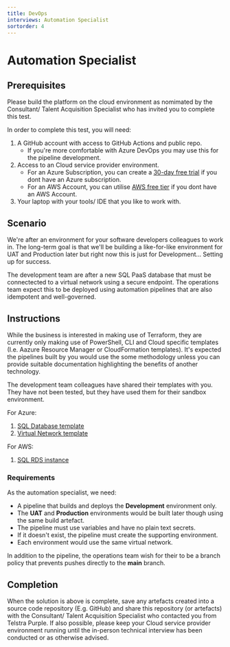```yaml
---
title: DevOps
interviews: Automation Specialist
sortorder: 4
---
```


# Automation Specialist

## Prerequisites
Please build the platform on the cloud environment as nomimated by the Consultant/ Talent Acquisition Specialist who has invited you to complete this test.

In order to complete this test, you will need:

1. A GitHub account with access to GitHub Actions and public repo.
   - If you're more comfortable with Azure DevOps you may use this for the pipeline development.
2. Access to an Cloud service provider environment.
   - For an Azure Subscription, you can create a [30-day free trial](https://azure.microsoft.com/en-au/free/) if you dont have an Azure subscription.
   - For an AWS Account, you can utilise [AWS free tier](https://aws.amazon.com/free/) if you dont have an AWS Account.
3. Your laptop with your tools/ IDE that you like to work with.

## Scenario

We're after an environment for your software developers colleagues to work in. The long-term goal is that we'll be building a like-for-like environment for UAT and Production later but right now this is just for Development… Setting up for success.

The development team are after a new SQL PaaS database that must be connectected to a virtual network using a secure endpoint. The operations team expect this to be deployed using automation pipelines that are also idempotent and well-governed.

## Instructions

While the business is interested in making use of Terraform, they are currently only making use of PowerShell, CLI and Cloud specific templates (I.e. Aazure Resource Manager or CloudFormation templates). It's expected the pipelines built by you would use the some methodology unless you can provide suitable documentation highlighting the benefits of another technology.

The development team colleagues have shared their templates with you. They have not been tested, but they have used them for their sandbox environment.

For Azure:
1. [SQL Database template](./code/sqldatabase.json)
2. [Virtual Network template](/code/networking.json)

For AWS:
1. [SQL RDS instance](./code/rds-cf-template.json)

### Requirements

As the automation specialist, we need:

- A pipeline that builds and deploys the **Development** environment only.
- The **UAT** and **Production** environments would be built later though using the same build artefact.
- The pipeline must use variables and have no plain text secrets.
- If it doesn't exist, the pipeline must create the supporting environment.
- Each environment would use the same virtual network.

In addition to the pipeline, the operations team wish for their to be a branch policy that prevents pushes directly to the **main** branch.

## Completion

When the solution is above is complete, save any artefacts created into a source code repository (E.g. GitHub) and share this repository (or artefacts) with the Consultant/ Talent Acquisition Specialist who contacted you from Telstra Purple. If also possible, please keep your Cloud service provider environment running until the in-person technical interview has been conducted or as otherwise advised.

